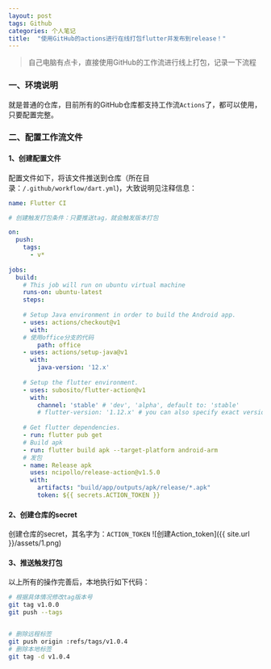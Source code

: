 ```yaml
---
layout: post
tags: Github
categories: 个人笔记
title:  "使用GitHub的actions进行在线打包flutter并发布到release！"
---
```


> 自己电脑有点卡，直接使用GitHub的工作流进行线上打包，记录一下流程

### 一、环境说明
就是普通的仓库，目前所有的GitHub仓库都支持工作流`Actions`了，都可以使用，只要配置完整。

### 二、配置工作流文件

#### 1、创建配置文件
配置文件如下，将该文件推送到仓库（所在目录：`/.github/workflow/dart.yml`)，大致说明见注释信息：

```yml
name: Flutter CI

# 创建触发打包条件：只要推送tag，就会触发版本打包

on:
  push:
    tags:
      - v*
    
jobs:
  build:
    # This job will run on ubuntu virtual machine
    runs-on: ubuntu-latest
    steps:
    
    # Setup Java environment in order to build the Android app.
    - uses: actions/checkout@v1
      with:
    # 使用office分支的代码
        path: office
    - uses: actions/setup-java@v1
      with:
        java-version: '12.x'
    
    # Setup the flutter environment.
    - uses: subosito/flutter-action@v1
      with:
        channel: 'stable' # 'dev', 'alpha', default to: 'stable'
        # flutter-version: '1.12.x' # you can also specify exact version of flutter
    
    # Get flutter dependencies.
    - run: flutter pub get    
    # Build apk
    - run: flutter build apk --target-platform android-arm
    # 发包
    - name: Release apk
      uses: ncipollo/release-action@v1.5.0
      with:
        artifacts: "build/app/outputs/apk/release/*.apk"
        token: ${{ secrets.ACTION_TOKEN }}
```

#### 2、创建仓库的secret
创建仓库的secret，其名字为：`ACTION_TOKEN`
![创建Action_token]({{ site.url }}/assets/1.png)

#### 3、推送触发打包
以上所有的操作完善后，本地执行如下代码：

```bash
# 根据具体情况修改tag版本号
git tag v1.0.0
git push --tags


# 删除远程标签
git push origin :refs/tags/v1.0.4
# 删除本地标签
git tag -d v1.0.4
```